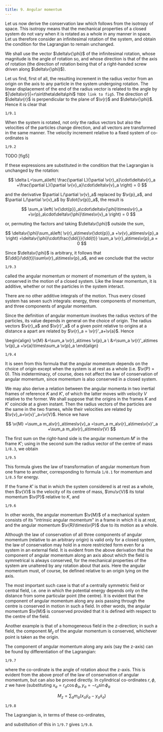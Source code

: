 ```yaml
---
title: 9. Angular momentum
---
```


Let us now derive the conservation law which follows from the isotropy of space. This isotropy means that the mechanical properties of a closed system do not vary when it is rotated as a whole in any manner in space. Let us therefore consider an infinitesimal rotation of the system, and obtain the condition for the Lagrangian to remain unchanged.

We shall use the vector $\delta\v{\phi}$ of the infinitesimal rotation, whose magnitude is the angle of rotation so, and whose direction is that of the axis of rotation (the direction of rotation being that of a right-handed screw driven along $\delta\v{\phi}$).

Let us find, first of all, the resulting increment in the radius vector from an origin on the axis to any particle in the system undergoing rotation. The linear displacement of the end of the radius vector is related to the angle by $|\delta\v{r}|=r\sin\theta\delta\phi$ `TODO link to fig5`. The direction of $\delta\v{r}$ is perpendicular to the plane of $\v{r}$ and $\delta\v{\phi}$. Hence it is clear that

```load
1/9.1
```

When the system is rotated, not only the radius vectors but also the velocities of the particles change direction, and all vectors are transformed in the same manner. The velocity increment relative to a fixed system of co-ordinates is

```load
1/9.2
```

TODO [fig5]

If these expressions are substituted in the condition that the Lagrangian is
unchanged by the rotation:

$$
\delta L=\sum_a\left(
\frac{\partial L}{\partial \v{r}_a}\cdot\delta\v{r}_a
+\frac{\partial L}{\partial \v{v}_a}\cdot\delta\v{v}_a
\right)
= 0
$$

and the derivative $\partial L/\partial \v{v}_a$ replaced by $\v{p}_a$, and $\partial L/\partial \v{v}_a$ by $\dot{\v{p}}_a$, the result is

$$
\sum_a \left(
\v{\dot{p}}_a\cdot\delta\v{\phi}\times\v{r}_a
+\v{p}_a\cdot\delta\v{\phi}\times\v{v}_a
\right)
= 0
$$

or, permuting the factors and taking $\delta\v{\phi}$ outside the sum,

$$
\delta\v{\phi}\sum_a\left(
\v{r}_a\times\v{\dot{p}}_a
+\v{v}_a\times\v{p}_a
\right)
=\delta\v{\phi}\cdot\frac{\dd{}}{\dd{t}}
\sum_a \v{r}_a\times\v{p}_a
= 0
$$

Since $\delta\v{\phi}$ is arbitrary, it follows that $(\dd{}/\dd{t})\sum\v{r}_a\times\v{p}_a$, and we conclude that the vector

```load
1/9.3
```

called the angular momentum or moment of momentum of the system, is conserved in the motion of a closed system. Like the linear momentum, it is additive, whether or not the particles in the system interact.

There are no other additive integrals of the motion. Thus every closed system has seven such integrals: energy, three components of momentum, and three components of angular momentum.

Since the definition of angular momentum involves the radius vectors of the particles, its value depends in general on the choice of origin. The radius vectors $\v{r}_a$ and $\v{r}'_a$ of a given point relative to origins at a distance a apart are related by $\v{r}_a = \v{r}'_a+\v{a}$. Hence

\begin{align}
\v{M}
&=\sum_a \v{r}_a\times \v{p}_a \\
&=\sum_a \v{r}'_a\times \v{p}_a
+\v{a}\times\sum_a \v{p}_a
\end{align}

```load
1/9.4
```

It is seen from this formula that the angular momentum depends on the choice of origin except when the system is at rest as a whole (i.e. $\v{P} = 0).  This indeterminacy, of course, does not affect the law of conservation of angular momentum, since momentum is also conserved in a closed system.

We may also derive a relation between the angular momenta in two inertial frames of reference $K$ and $K'$, of which the latter moves with velocity $V$ relative to the former. We shall suppose that the origins in the frames $K$ and $K'$ coincide at a given instant. Then the radius vectors of the particles are the same in the two frames, while their velocities are related by $\v{v}_a=\v{v}'_a+\v{V}$.  Hence we have

$$
\v{M}
=\sum_a m_a\v{r}_a\times\v{v}_a
=\sum_a m_a\v{r}_a\times\v{v}'_a
+\sum_a m_a\v{r}_a\times\v{V}
$$

The first sum on the right-hand side is the angular momentum $M'$ in the frame $K'$; using in the second sum the radius vector of the centre of mass `1/8.3`, we obtain

```load
1/9.5
```

This formula gives the law of transformation of angular momentum from one frame to another, corresponding to formula `1/8.1` for momentum and `1/8.5` for energy.

If the frame $K'$ is that in which the system considered is at rest as a whole, then $\v{V}$ is the velocity of its centre of mass, $\mu\v{V}$ its total momentum $\v{P}$ relative to $K$, and

```load
1/9.6
```

In other words, the angular momentum $\v{M}$ of a mechanical system consists of its "intrinsic angular momentum" in a frame in which it is at rest, and the angular momentum $\v{R}\times\v{P}$ due to its motion as a whole.

Although the law of conservation of all three components of angular momentum (relative to an arbitrary origin) is valid only for a closed system, the law of conservation may hold in a more restricted form even for a system in an external field. It is evident from the above derivation that the component of angular momentum along an axis about which the field is symmetrical is always conserved, for the mechanical properties of the system are unaltered by any rotation about that axis. Here the angular momentum must, of course, be defined relative to an origin lying on the axis.

The most important such case is that of a centrally symmetric field or central field, i.e. one in which the potential energy depends only on the distance from some particular point (the centre). It is evident that the component of angular momentum along any axis passing through the centre is conserved in motion in such a field. In other words, the angular momentum $\v{M}$ is conserved provided that it is defined with respect to the centre of the field.

Another example is that of a homogeneous field in the z-direction; in such a field, the component $M_z$ of the angular momentum is conserved, whichever point is taken as the origin.

The component of angular momentum along any axis (say the z-axis) can
be found by differentiation of the Lagrangian:

```load
1/9.7
```

where the co-ordinate is the angle of rotation about the z-axis. This is evident from the above proof of the law of conservation of angular momentum, but can also be proved directly. In cylindrical co-ordinates $r, \phi, z$ we have (substituting $x_a = r_a\cos\phi_a, y_a = -r_a\sin\phi_a$

$$
M_z=\sum_a m_a(x_a\dot{y}_a-y_a\dot{x}_a)
$$
```load
1/9.8
```

The Lagrangian is, in terms of these co-ordinates,

and substitution of this in `1/9.7` gives `1/9.8`.
